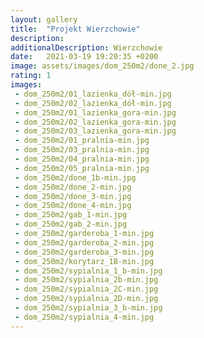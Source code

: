```yaml
---
layout: gallery
title:  "Projekt Wierzchowie"
description: 
additionalDescription: Wierzchowie
date:   2021-03-19 19:20:35 +0200
image: assets/images/dom_250m2/done_2.jpg
rating: 1
images: 
 - dom_250m2/01_lazienka_dół-min.jpg
 - dom_250m2/02_lazienka_dół-min.jpg
 - dom_250m2/01_lazienka_gora-min.jpg
 - dom_250m2/02_lazienka_gora-min.jpg
 - dom_250m2/03_lazienka_gora-min.jpg
 - dom_250m2/01_pralnia-min.jpg
 - dom_250m2/03_pralnia-min.jpg
 - dom_250m2/04_pralnia-min.jpg
 - dom_250m2/05_pralnia-min.jpg
 - dom_250m2/done_1b-min.jpg
 - dom_250m2/done_2-min.jpg
 - dom_250m2/done_3-min.jpg
 - dom_250m2/done_4-min.jpg
 - dom_250m2/gab_1-min.jpg
 - dom_250m2/gab_2-min.jpg
 - dom_250m2/garderoba_1-min.jpg
 - dom_250m2/garderoba_2-min.jpg
 - dom_250m2/garderoba_3-min.jpg
 - dom_250m2/korytarz_1B-min.jpg
 - dom_250m2/sypialnia_1_b-min.jpg
 - dom_250m2/sypialnia_2b-min.jpg
 - dom_250m2/sypialnia_2C-min.jpg
 - dom_250m2/sypialnia_2D-min.jpg
 - dom_250m2/sypialnia_3_b-min.jpg
 - dom_250m2/sypialnia_4-min.jpg
---
```

